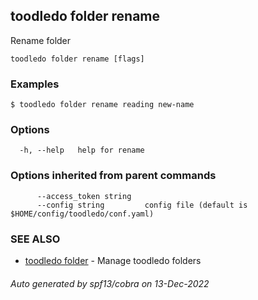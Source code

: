 ## toodledo folder rename

Rename folder

```
toodledo folder rename [flags]
```

### Examples

```
$ toodledo folder rename reading new-name

```

### Options

```
  -h, --help   help for rename
```

### Options inherited from parent commands

```
      --access_token string   
      --config string         config file (default is $HOME/config/toodledo/conf.yaml)
```

### SEE ALSO

* [toodledo folder](toodledo_folder.md)	 - Manage toodledo folders

###### Auto generated by spf13/cobra on 13-Dec-2022

